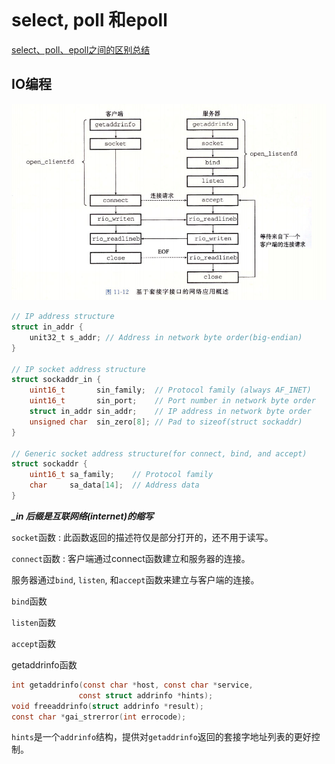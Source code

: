 ```

```

# select, poll 和epoll

[select、poll、epoll之间的区别总结](https://www.cnblogs.com/Anker/p/3265058.html)

## IO编程

![基于套接字的网络应用](./IOLearn/基于套接字的网络应用.png)

```c
// IP address structure
struct in_addr {
    unit32_t s_addr; // Address in network byte order(big-endian)
}

// IP socket address structure
struct sockaddr_in {
    uint16_t       sin_family;  // Protocol family (always AF_INET)
    uint16_t       sin_port;    // Port number in network byte order
    struct in_addr sin_addr;    // IP address in network byte order
    unsigned char  sin_zero[8]; // Pad to sizeof(struct sockaddr)
}

// Generic socket address structure(for connect, bind, and accept)
struct sockaddr {
    uint16_t sa_family;    // Protocol family
    char     sa_data[14];  // Address data
}

```

***_in 后缀是互联网络(internet)的缩写***

`socket`函数 : 此函数返回的描述符仅是部分打开的，还不用于读写。

`connect`函数 : 客户端通过connect函数建立和服务器的连接。

服务器通过`bind`, `listen`, 和`accept`函数来建立与客户端的连接。

`bind`函数

`listen`函数

`accept`函数



getaddrinfo函数

```c
int getaddrinfo(const char *host, const char *service,
               const struct addrinfo *hints);
void freeaddrinfo(struct addrinfo *result);
const char *gai_strerror(int errocode);
```

`hints`是一个`addrinfo`结构，提供对`getaddrinfo`返回的套接字地址列表的更好控制。

